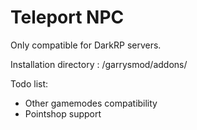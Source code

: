 # Teleport NPC

Only compatible for DarkRP servers.

Installation directory : /garrysmod/addons/

Todo list:
- Other gamemodes compatibility
- Pointshop support
